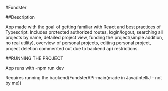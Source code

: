 #Fundster

##Description

App made with the goal of getting familiar with React and best practices of Typescript.
Includes protected authorized routes, login/logout, searching all projects by name, detailed project view, funding the project(simple addition, no real utility), overview of personal projects, editing personal project, project deletion commented out due to backend api restrictions.

##RUNNING THE PROJECT

App runs with -npm run dev

Requires running the backend(FundsterAPi-main(made in Java/IntelliJ - not by me))

